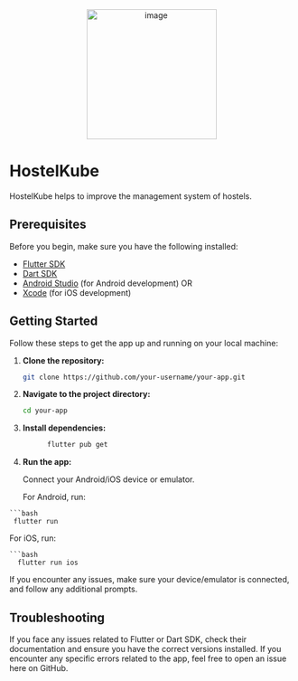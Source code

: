 <div align="center">
<img width="230" alt="image" src="https://github.com/Karmpatel960/HostelKube/assets/96860884/5c3fb24a-086e-4379-89fe-4668fa63b48d">
</div>

# HostelKube
 HostelKube helps to improve the management system of hostels.


 ## Prerequisites

Before you begin, make sure you have the following installed:

- [Flutter SDK](https://flutter.dev/docs/get-started/install)
- [Dart SDK](https://dart.dev/get-dart)
- [Android Studio](https://developer.android.com/studio) (for Android development) OR
- [Xcode](https://developer.apple.com/xcode/) (for iOS development)

## Getting Started

Follow these steps to get the app up and running on your local machine:

1. **Clone the repository:**

   ```bash
   git clone https://github.com/your-username/your-app.git
2. **Navigate to the project directory:**

      ```bash
     cd your-app
 
 3. **Install dependencies:**

     ```bash
           flutter pub get
    
  4. **Run the app:**

     Connect your Android/iOS device or emulator.

     For Android, run:
    
    ```bash
     flutter run


For iOS, run:

    ```bash
      flutter run ios
If you encounter any issues, make sure your device/emulator is connected, and follow any additional prompts.

## Troubleshooting
If you face any issues related to Flutter or Dart SDK, check their documentation and ensure you have the correct versions installed.
If you encounter any specific errors related to the app, feel free to open an issue here on GitHub.
